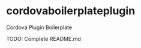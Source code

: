 cordovaboilerplateplugin
========================

Cordova Plugin Boilerplate

TODO: Complete README.md
